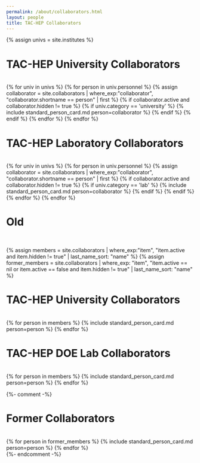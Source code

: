 ```yaml
---
permalink: /about/collaborators.html
layout: people
title: TAC-HEP Collaborators
---
```


{% assign univs = site.institutes %}

<h1>TAC-HEP University Collaborators</h1><br>

<div class="container-fluid">
  <div class="row">
    {% for univ in univs %}
      {% for person in univ.personnel %}
        {% assign collaborator = site.collaborators | where_exp:"collaborator", "collaborator.shortname == person"
    | first %}
        {% if collaborator.active and collaborator.hidden != true %}
          {% if univ.category == 'university' %}
            {% include standard_person_card.md person=collaborator %}
          {% endif %}
        {% endif %}
      {% endfor %}
    {% endfor %}
  </div>
</div>

<h1>TAC-HEP Laboratory Collaborators</h1><br>

<div class="container-fluid">
  <div class="row">
    {% for univ in univs %}
      {% for person in univ.personnel %}
        {% assign collaborator = site.collaborators | where_exp:"collaborator", "collaborator.shortname == person"
    | first %}
        {% if collaborator.active and collaborator.hidden != true %}
          {% if univ.category == 'lab' %}
            {% include standard_person_card.md person=collaborator %}
          {% endif %}
        {% endif %}
      {% endfor %}
    {% endfor %}
  </div>
</div>



<h1>Old</h1><br>

{% assign members = site.collaborators | where_exp:"item", "item.active and item.hidden != true"
                                     | last_name_sort: "name" %}
{% assign former_members = site.collaborators | where_exp: "item", "item.active == nil or item.active == false and item.hidden != true"
                                  | last_name_sort: "name" %}


<h1>TAC-HEP University Collaborators</h1><br>

<div class="container-fluid">
<div class="row">
{% for person in members %}
    {% include standard_person_card.md person=person %}
{% endfor %}
</div>
</div>

<h1>TAC-HEP DOE Lab Collaborators</h1><br>

<div class="container-fluid">
<div class="row">
{% for person in members %}
    {% include standard_person_card.md person=person %}
{% endfor %}
</div>
</div>

{%- comment -%}
<h1>Former Collaborators</h1><br>

<div class="container-fluid">
<div class="row">
{% for person in former_members %}
    {% include standard_person_card.md person=person %}
{% endfor %}
</div>
</div>
{%- endcomment -%}

